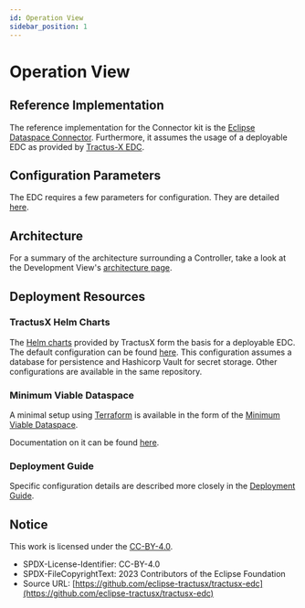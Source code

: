 ```yaml
---
id: Operation View
sidebar_position: 1
---
```


# Operation View

## Reference Implementation

The reference implementation for the Connector kit is the  [Eclipse Dataspace Connector](https://github.com/eclipse-edc/Connector).
Furthermore, it assumes the usage of a deployable EDC as provided by [Tractus-X EDC](https://github.com/eclipse-tractusx/tractusx-edc).

## Configuration Parameters

The EDC requires a few parameters for configuration.
They are detailed [here](https://github.com/eclipse-tractusx/tractusx-edc/tree/main/charts/tractusx-connector#configure-the-chart).

## Architecture

For a summary of the architecture surrounding a Controller, take a look at the Development View's [architecture page](../Development%20View/architecture.md).

## Deployment Resources

### TractusX Helm Charts

The [Helm charts](https://helm.sh/docs/) provided by TractusX form the basis for a deployable EDC.
The default configuration can be found [here](https://github.com/eclipse-tractusx/tractusx-edc/blob/main/charts/README.md).
This configuration assumes a database for persistence and Hashicorp Vault for secret storage.
Other configurations are available in the same repository.

### Minimum Viable Dataspace

A minimal setup using [Terraform](https://developer.hashicorp.com/terraform) is available in the form of the
[Minimum Viable Dataspace](https://github.com/eclipse-edc/MinimumViableDataspace).

Documentation on it can be found [here](https://eclipse-edc.github.io/docs/#/submodule/MinimumViableDataspace/).

### Deployment Guide

Specific configuration details are described more closely in the
[Deployment Guide](https://eclipse-tractusx.github.io/docs/tutorials/e2e/connect/deployComponents/).

## Notice

This work is licensed under the [CC-BY-4.0](https://creativecommons.org/licenses/by/4.0/legalcode).

- SPDX-License-Identifier: CC-BY-4.0
- SPDX-FileCopyrightText: 2023 Contributors of the Eclipse Foundation
- Source URL: [https://github.com/eclipse-tractusx/tractusx-edc](https://github.com/eclipse-tractusx/tractusx-edc)
